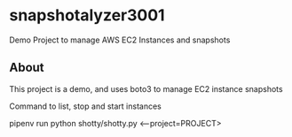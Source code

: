 # snapshotalyzer3001

Demo Project to manage AWS EC2 Instances and snapshots

## About

This project is a demo, and uses boto3 to manage EC2 instance snapshots

Command to list, stop and start instances

pipenv run python shotty/shotty.py <command> <--project=PROJECT>
